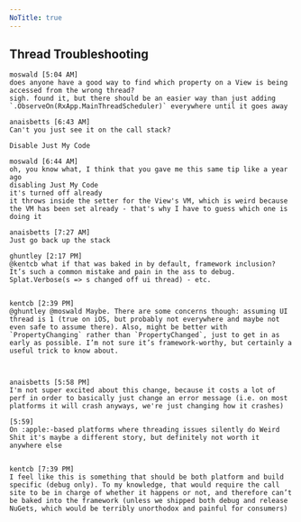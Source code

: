 ```yaml
---
NoTitle: true
---
```

## Thread Troubleshooting

    moswald [5:04 AM] 
    does anyone have a good way to find which property on a View is being accessed from the wrong thread?
    sigh. found it, but there should be an easier way than just adding `.ObserveOn(RxApp.MainThreadScheduler)` everywhere until it goes away
    
    anaisbetts [6:43 AM] 
    Can't you just see it on the call stack?
    
    Disable Just My Code
    
    moswald [6:44 AM] 
    oh, you know what, I think that you gave me this same tip like a year ago
    disabling Just My Code
    it's turned off already
    it throws inside the setter for the View's VM, which is weird because the VM has been set already - that's why I have to guess which one is doing it
    
    anaisbetts [7:27 AM] 
    Just go back up the stack

	ghuntley [2:17 PM] 
	@kentcb what if that was baked in by default, framework inclusion? It’s such a common mistake and pain in the ass to debug. Splat.Verbose(s => s changed off ui thread) - etc.


	kentcb [2:39 PM] 
	@ghuntley @moswald Maybe. There are some concerns though: assuming UI thread is 1 (true on iOS, but probably not everywhere and maybe not even safe to assume there). Also, might be better with `PropertyChanging` rather than `PropertyChanged`, just to get in as early as possible. I’m not sure it’s framework-worthy, but certainly a useful trick to know about.



	anaisbetts [5:58 PM] 
	I'm not super excited about this change, because it costs a lot of perf in order to basically just change an error message (i.e. on most platforms it will crash anyways, we're just changing how it crashes)

	​[5:59] 
	On :apple:-based platforms where threading issues silently do Weird Shit it's maybe a different story, but definitely not worth it anywhere else


	kentcb [7:39 PM] 
	I feel like this is something that should be both platform and build specific (debug only). To my knowledge, that would require the call site to be in charge of whether it happens or not, and therefore can’t be baked into the framework (unless we shipped both debug and release NuGets, which would be terribly unorthodox and painful for consumers)
